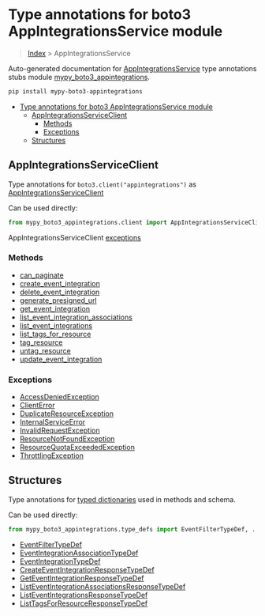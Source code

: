 # Type annotations for boto3 AppIntegrationsService module

> [Index](../index.md) > AppIntegrationsService

Auto-generated documentation for [AppIntegrationsService](https://boto3.amazonaws.com/v1/documentation/api/latest/reference/services/appintegrations.html#AppIntegrationsService)
type annotations stubs module [mypy_boto3_appintegrations](https://pypi.org/project/mypy-boto3-appintegrations/).

```bash
pip install mypy-boto3-appintegrations
```

- [Type annotations for boto3 AppIntegrationsService module](#type-annotations-for-boto3-appintegrationsservice-module)
  - [AppIntegrationsServiceClient](#appintegrationsserviceclient)
    - [Methods](#methods)
    - [Exceptions](#exceptions)
  - [Structures](#structures)

## AppIntegrationsServiceClient

Type annotations for  `boto3.client("appintegrations")` as [AppIntegrationsServiceClient](./client.md)

Can be used directly:

```python
from mypy_boto3_appintegrations.client import AppIntegrationsServiceClient
```


AppIntegrationsServiceClient [exceptions](./client.md#exceptions)



### Methods
- [can_paginate](./client.md#can-paginate)
- [create_event_integration](./client.md#create-event-integration)
- [delete_event_integration](./client.md#delete-event-integration)
- [generate_presigned_url](./client.md#generate-presigned-url)
- [get_event_integration](./client.md#get-event-integration)
- [list_event_integration_associations](./client.md#list-event-integration-associations)
- [list_event_integrations](./client.md#list-event-integrations)
- [list_tags_for_resource](./client.md#list-tags-for-resource)
- [tag_resource](./client.md#tag-resource)
- [untag_resource](./client.md#untag-resource)
- [update_event_integration](./client.md#update-event-integration)




### Exceptions
- [AccessDeniedException](./client.md#accessdeniedexception)
- [ClientError](./client.md#clienterror)
- [DuplicateResourceException](./client.md#duplicateresourceexception)
- [InternalServiceError](./client.md#internalserviceerror)
- [InvalidRequestException](./client.md#invalidrequestexception)
- [ResourceNotFoundException](./client.md#resourcenotfoundexception)
- [ResourceQuotaExceededException](./client.md#resourcequotaexceededexception)
- [ThrottlingException](./client.md#throttlingexception)












## Structures


Type annotations for [typed dictionaries](./type_defs.md) used in methods and schema.

Can be used directly:

```python
from mypy_boto3_appintegrations.type_defs import EventFilterTypeDef, ...
```

- [EventFilterTypeDef](./type_defs.md#eventfiltertypedef)
- [EventIntegrationAssociationTypeDef](./type_defs.md#eventintegrationassociationtypedef)
- [EventIntegrationTypeDef](./type_defs.md#eventintegrationtypedef)
- [CreateEventIntegrationResponseTypeDef](./type_defs.md#createeventintegrationresponsetypedef)
- [GetEventIntegrationResponseTypeDef](./type_defs.md#geteventintegrationresponsetypedef)
- [ListEventIntegrationAssociationsResponseTypeDef](./type_defs.md#listeventintegrationassociationsresponsetypedef)
- [ListEventIntegrationsResponseTypeDef](./type_defs.md#listeventintegrationsresponsetypedef)
- [ListTagsForResourceResponseTypeDef](./type_defs.md#listtagsforresourceresponsetypedef)
